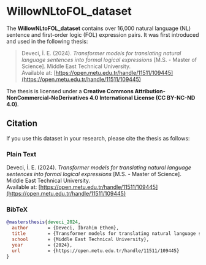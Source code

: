 # WillowNLtoFOL_dataset

The **WillowNLtoFOL_dataset** contains over 16,000 natural language (NL) sentence and first-order logic (FOL) expression pairs. It was first introduced and used in the following thesis:

> Deveci, İ. E. (2024). *Transformer models for translating natural language sentences into formal logical expressions* [M.S. - Master of Science]. Middle East Technical University.  
> Available at: [https://open.metu.edu.tr/handle/11511/109445](https://open.metu.edu.tr/handle/11511/109445)  

The thesis is licensed under a **Creative Commons Attribution-NonCommercial-NoDerivatives 4.0 International License (CC BY-NC-ND 4.0)**.  

## Citation

If you use this dataset in your research, please cite the thesis as follows:

### Plain Text
Deveci, İ. E. (2024). *Transformer models for translating natural language sentences into formal logical expressions* [M.S. - Master of Science]. Middle East Technical University.  
Available at: [https://open.metu.edu.tr/handle/11511/109445](https://open.metu.edu.tr/handle/11511/109445)

### BibTeX
```bibtex
@mastersthesis{deveci_2024,
  author       = {Deveci, İbrahim Ethem},
  title        = {Transformer models for translating natural language sentences into formal logical expressions},
  school       = {Middle East Technical University},
  year         = {2024},
  url          = {https://open.metu.edu.tr/handle/11511/109445}
}
